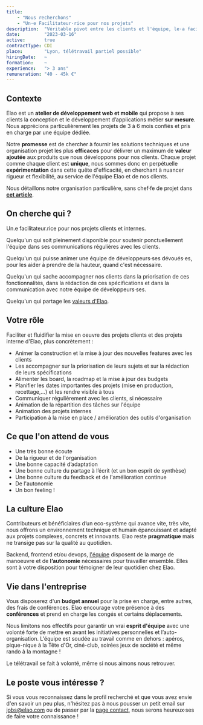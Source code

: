 ```yaml
---
title:
    - "Nous recherchons"
    - "Un·e Facilitateur·rice pour nos projets"
description:  "Véritable pivot entre les clients et l'équipe, le·a facilitateur·rice à la sauce elao, ce n'est pas un goulet d'étranglement. La responsabilité est partagée entre tous les acteurs du projet... Intrigué·e ?"
date:         "2023-03-16"
active:       true
contractType: CDI
place:        "Lyon, télétravail partiel possible"
hiringDate:   ~
formation:    ~
experience:   "> 3 ans"
remuneration: "40 - 45k €"
---
```


## Contexte
Elao est un **atelier de développement web et mobile** qui propose à ses clients la conception et le développement d’applications métier **sur mesure**. Nous apprécions particulièrement les projets de 3 à 6 mois confiés et pris en charge par une équipe dédiée.

Notre **promesse** est de chercher à fournir les solutions techniques et une organisation projet les plus **efficaces** pour délivrer un maximum de **valeur ajoutée** aux produits que nous développons pour nos clients. Chaque projet comme chaque client est **unique**, nous sommes donc en perpétuelle **expérimentation** dans cette quête d'efficacité, en cherchant à nuancer rigueur et flexibilité, au service de l'équipe Elao et de nos clients. 

Nous détaillons notre organisation particulière, sans chef·fe de projet dans [**cet article**](https://www.elao.com/blog/methodo/gestion-de-projet-sans-chef-de-projet).


## On cherche qui ?
Un.e facilitateur.rice pour nos projets clients et internes.

Quelqu'un qui soit pleinement disponible pour soutenir ponctuellement l'équipe dans ses communications régulières avec les clients.

Quelqu'un qui puisse animer une équipe de développeurs·ses dévoués·es, pour les aider à prendre de la hauteur, quand c'est nécessaire.

Quelqu'un qui sache accompagner nos clients dans la priorisation de ces fonctionnalités, dans la rédaction de ces spécifications et dans la communication avec notre équipe de développeurs·ses.

Quelqu'un qui partage les [valeurs d'Elao](https://www.elao.com/nos-valeurs).


## Votre rôle
Faciliter et fluidifier la mise en oeuvre des projets clients et des projets interne d'Elao, plus concrètement :

- Animer la construction et la mise à jour des nouvelles features avec les clients
- Les accompagner sur la priorisation de leurs sujets et sur la rédaction de leurs spécifications
- Alimenter les board, la roadmap et la mise à jour des budgets
- Planifier les dates importantes des projets (mise en production, recettage,...) et les rendre visible à tous
- Communiquer régulièrement avec les clients, si nécessaire
- Animation de la répartition des tâches sur l'équipe
- Animation des projets internes
- Participation à la mise en place / amélioration des outils d'organisation


## Ce que l'on attend de vous

- Une très bonne écoute
- De la rigueur et de l'organisation
- Une bonne capacité d’adaptation
- Une bonne culture du partage à l’écrit (et un bon esprit de synthèse)
- Une bonne culture du feedback et de l'amélioration continue
- De l'autonomie
- Un bon feeling !


## La culture Elao

Contributeurs et bénéficiaires d’un eco-système qui avance vite, très vite, nous offrons un environnement technique et humain épanouissant et adapté aux projets complexes, concrets et innovants. Elao reste **pragmatique** mais ne transige pas sur la qualité au quotidien.

Backend, frontend et/ou devops, [l'équipe](https://www.elao.com/la-tribu) disposent de la marge de manoeuvre et de **l’autonomie** nécessaires pour travailler ensemble. Elles sont à votre disposition pour témoigner de leur quotidien chez Elao.


## Vie dans l'entreprise

Vous disposerez d'un **budget annuel** pour la prise en charge, entre autres, des frais de conférences. Elao encourage votre présence à des **conférences** et prend en charge les congés et certains déplacements.

Nous limitons nos effectifs pour garantir un vrai **esprit d'équipe** avec une volonté forte de mettre en avant les initiatives personnelles et l’auto-organisation. 
L'équipe est soudée au travail comme en dehors : apéros, pique-nique à la Tête d'Or, ciné-club, soirées jeux de société et même rando à la montagne !

Le télétravail se fait à volonté, même si nous aimons nous retrouver.


## Le poste vous intéresse ?

Si vous vous reconnaissez dans le profil recherché et que vous avez envie d'en savoir un peu plus, n'hésitez pas à nous pousser un petit email sur [jobs@elao.com](mailto:jobs@elao.com) ou de passer par la [page contact](https://www.elao.com/contact/), nous serons heureux·ses de faire votre connaissance !
